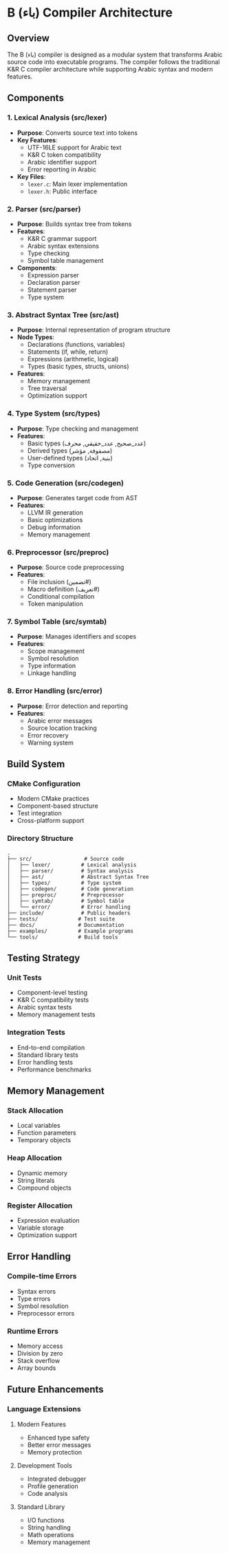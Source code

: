 # B (باء) Compiler Architecture

## Overview

The B (باء) compiler is designed as a modular system that transforms Arabic source code into executable programs. The compiler follows the traditional K&R C compiler architecture while supporting Arabic syntax and modern features.

## Components

### 1. Lexical Analysis (src/lexer)
- **Purpose**: Converts source text into tokens
- **Key Features**:
  - UTF-16LE support for Arabic text
  - K&R C token compatibility
  - Arabic identifier support
  - Error reporting in Arabic
- **Key Files**:
  - `lexer.c`: Main lexer implementation
  - `lexer.h`: Public interface

### 2. Parser (src/parser)
- **Purpose**: Builds syntax tree from tokens
- **Features**:
  - K&R C grammar support
  - Arabic syntax extensions
  - Type checking
  - Symbol table management
- **Components**:
  - Expression parser
  - Declaration parser
  - Statement parser
  - Type system

### 3. Abstract Syntax Tree (src/ast)
- **Purpose**: Internal representation of program structure
- **Node Types**:
  - Declarations (functions, variables)
  - Statements (if, while, return)
  - Expressions (arithmetic, logical)
  - Types (basic types, structs, unions)
- **Features**:
  - Memory management
  - Tree traversal
  - Optimization support

### 4. Type System (src/types)
- **Purpose**: Type checking and management
- **Features**:
  - Basic types (عدد_صحيح, عدد_حقيقي, محرف)
  - Derived types (مصفوفة, مؤشر)
  - User-defined types (بنية, اتحاد)
  - Type conversion

### 5. Code Generation (src/codegen)
- **Purpose**: Generates target code from AST
- **Features**:
  - LLVM IR generation
  - Basic optimizations
  - Debug information
  - Memory management

### 6. Preprocessor (src/preproc)
- **Purpose**: Source code preprocessing
- **Features**:
  - File inclusion (تضمين#)
  - Macro definition (تعريف#)
  - Conditional compilation
  - Token manipulation

### 7. Symbol Table (src/symtab)
- **Purpose**: Manages identifiers and scopes
- **Features**:
  - Scope management
  - Symbol resolution
  - Type information
  - Linkage handling

### 8. Error Handling (src/error)
- **Purpose**: Error detection and reporting
- **Features**:
  - Arabic error messages
  - Source location tracking
  - Error recovery
  - Warning system

## Build System

### CMake Configuration
- Modern CMake practices
- Component-based structure
- Test integration
- Cross-platform support

### Directory Structure
```
.
├── src/                 # Source code
│   ├── lexer/          # Lexical analysis
│   ├── parser/         # Syntax analysis
│   ├── ast/            # Abstract Syntax Tree
│   ├── types/          # Type system
│   ├── codegen/        # Code generation
│   ├── preproc/        # Preprocessor
│   ├── symtab/         # Symbol table
│   └── error/          # Error handling
├── include/            # Public headers
├── tests/             # Test suite
├── docs/              # Documentation
├── examples/          # Example programs
└── tools/             # Build tools
```

## Testing Strategy

### Unit Tests
- Component-level testing
- K&R C compatibility tests
- Arabic syntax tests
- Memory management tests

### Integration Tests
- End-to-end compilation
- Standard library tests
- Error handling tests
- Performance benchmarks

## Memory Management

### Stack Allocation
- Local variables
- Function parameters
- Temporary objects

### Heap Allocation
- Dynamic memory
- String literals
- Compound objects

### Register Allocation
- Expression evaluation
- Variable storage
- Optimization support

## Error Handling

### Compile-time Errors
- Syntax errors
- Type errors
- Symbol resolution
- Preprocessor errors

### Runtime Errors
- Memory access
- Division by zero
- Stack overflow
- Array bounds

## Future Enhancements

### Language Extensions
1. Modern Features
   - Enhanced type safety
   - Better error messages
   - Memory protection

2. Development Tools
   - Integrated debugger
   - Profile generation
   - Code analysis

3. Standard Library
   - I/O functions
   - String handling
   - Math operations
   - Memory management
